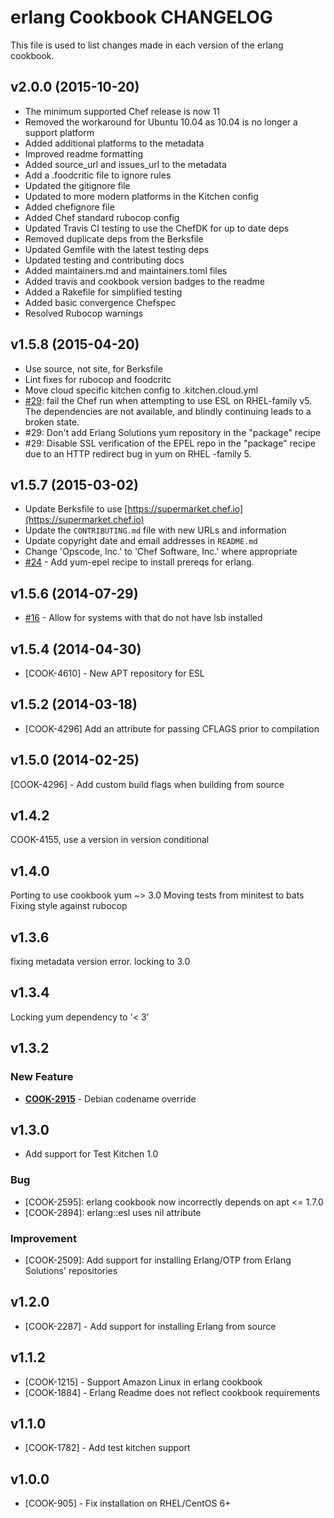 erlang Cookbook CHANGELOG
=========================
This file is used to list changes made in each version of the erlang cookbook.

v2.0.0 (2015-10-20)
-------------------
* The minimum supported Chef release is now 11
* Removed the workaround for Ubuntu 10.04 as 10.04 is no longer a support platform
* Added additional platforms to the metadata
* Improved readme formatting
* Added source_url and issues_url to the metadata
* Add a .foodcritic file to ignore rules
* Updated the gitignore file
* Updated to more modern platforms in the Kitchen config
* Added chefignore file
* Added Chef standard rubocop config
* Updated Travis CI testing to use the ChefDK for up to date deps
* Removed duplicate deps from the Berksfile
* Updated Gemfile with the latest testing deps
* Updated testing and contributing docs
* Added maintainers.md and maintainers.toml files
* Added travis and cookbook version badges to the readme
* Added a Rakefile for simplified testing
* Added basic convergence Chefspec
* Resolved Rubocop warnings

v1.5.8 (2015-04-20)
-------------------
- Use source, not site, for Berksfile
- Lint fixes for rubocop and foodcritc
- Move cloud specific kitchen config to .kitchen.cloud.yml
- [#29](https://github.com/chef-cookbooks/erlang/pull/29): fail the Chef run when attempting to use ESL on RHEL-family v5. The dependencies are not available, and blindly continuing leads to a broken state.
- #29: Don't add Erlang Solutions yum repository in the "package" recipe
- #29: Disable SSL verification of the EPEL repo in the "package" recipe due to an HTTP redirect bug in yum on RHEL -family 5.

v1.5.7 (2015-03-02)
-------------------
- Update Berksfile to use [https://supermarket.chef.io](https://supermarket.chef.io)
- Update the `CONTRIBUTING.md` file with new URLs and information
- Update copyright date and email addresses in `README.md`
- Change 'Opscode, Inc.' to 'Chef Software, Inc.' where appropriate
- [#24](https://github.com/chef-cookbooks/erlang/issues/24) - Add yum-epel recipe to install prereqs for erlang.

v1.5.6 (2014-07-29)
-------------------
- [#16](https://github.com/chef-cookbooks/erlang/issues/16) - Allow for systems with that do not have lsb installed

v1.5.4 (2014-04-30)
-------------------
- [COOK-4610] - New APT repository for ESL


v1.5.2 (2014-03-18)
-------------------
- [COOK-4296] Add an attribute for passing CFLAGS prior to compilation


v1.5.0 (2014-02-25)
-------------------
[COOK-4296] - Add custom build flags when building from source


v1.4.2
------
COOK-4155, use a version in version conditional

v1.4.0
------
Porting to use cookbook yum ~> 3.0
Moving tests from minitest to bats
Fixing style against rubocop


v1.3.6
------
fixing metadata version error. locking to 3.0


v1.3.4
------
Locking yum dependency to '< 3'


v1.3.2
------
### New Feature
- **[COOK-2915](https://tickets.opscode.com/browse/COOK-2915)** - Debian codename override

v1.3.0
------
- Add support for Test Kitchen 1.0

### Bug
- [COOK-2595]: erlang cookbook now incorrectly depends on apt <= 1.7.0
- [COOK-2894]: erlang::esl uses nil attribute

### Improvement
- [COOK-2509]: Add support for installing Erlang/OTP from Erlang Solutions' repositories

v1.2.0
------
- [COOK-2287] - Add support for installing Erlang from source

v1.1.2
------
- [COOK-1215] - Support Amazon Linux in erlang cookbook
- [COOK-1884] - Erlang Readme does not reflect cookbook requirements

v1.1.0
------
- [COOK-1782] - Add test kitchen support

v1.0.0
------
- [COOK-905] - Fix installation on RHEL/CentOS 6+
